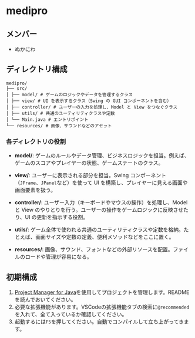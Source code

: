 # medipro

## メンバー
- ぬかにわ

## ディレクトリ構成

```
medipro/
├── src/
│ ├── model/ # ゲームのロジックやデータを管理するクラス
│ ├── view/ # UI を表示するクラス（Swing の GUI コンポーネントを含む）
│ ├── controller/ # ユーザーの入力を処理し、Model と View をつなぐクラス
│ ├── utils/ # 共通のユーティリティクラスや定数
│ └── Main.java # エントリポイント
└── resources/ # 画像、サウンドなどのアセット
```

### 各ディレクトリの役割

- **model/**: ゲームのルールやデータ管理、ビジネスロジックを担当。例えば、ゲームのスコアやプレイヤーの状態、ゲームステートのクラス。

- **view/**: ユーザーに表示される部分を担当。Swing コンポーネント（`JFrame`、`JPanel`など）を使って UI を構築し、プレイヤーに見える画面や画面要素を扱う。

- **controller/**: ユーザー入力（キーボードやマウスの操作）を処理し、Model と View のやりとりを行う。ユーザーの操作をゲームロジックに反映させたり、UI の更新を指示する役割。

- **utils/**: ゲーム全体で使われる共通のユーティリティクラスや定数を格納。たとえば、画面サイズや定数の定義、便利メソッドなどをここに置く。

- **resources/**: 画像、サウンド、フォントなどの外部リソースを配置。ファイルのロードや管理が容易になる。

## 初期構成

1. [Project Manager for Java](https://github.com/microsoft/vscode-java-dependency?tab=readme-ov-file#project-manager-for-java)を使用してプロジェクトを管理します。README を読んでおいてください。
2. 必要な拡張機能があります。VSCodeの拡張機能タブの検索に`@recommended`を入れて、全て入っているか確認してください。
3. 起動するには`F5`を押してください。自動でコンパイルして立ち上がってきます。
